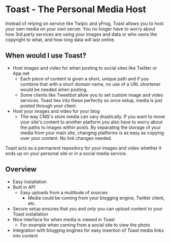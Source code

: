# Toast - The Personal Media Host

Instead of relying on service like Twipic and yFrog, Toast allows you to host
your own media on your own server. You no longer have to worry about how 3rd
party services are using your images and data or who owns the copyright to what, and how long data will last online.

## When would I use Toast?

- Host images and video for when posting to social sites like Twitter or App.net
    - Each piece of content is given a short, unique path and if you combine
      that with a short domain name, no use of a URL shortener would be needed
      when posting.
    - Some clients like Tweetbot allow you to set custom image and video
      services.  Toast ties into these perfectly so once setup, media is just
      posted through your client.
- Host your images and video for your blog
    - The way CMS's store media can vary drastically. If you want to move your
      site's content to another platform you also have to worry about the paths
      to images within posts. By separating the storage of your media from your
      main site, changing platforms is as easy as copying over your content. No
      link changes needed.

Toast acts as a permanent repository for your images and video whether it ends
up on your personal site or in a social media service.

## Overview

- Easy installation
- Built in API
    - Easy uploads from a multitude of sources
        - Media could be coming from your blogging engine, Twitter client, etc.
- Secure setup ensures that you and only you can upload content to your Toast installation
- Nice interface for when media is viewed in Toast
    - For example when coming from a social site to view the photo
- Integration with blogging engines for easy insertion of Toast media links into content
